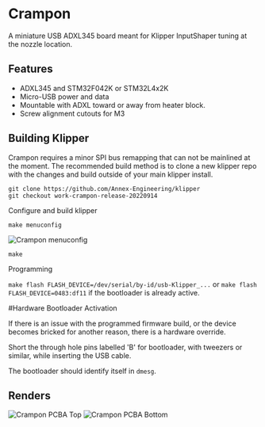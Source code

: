# Crampon

A miniature USB ADXL345 board meant for Klipper InputShaper tuning at the nozzle location.

## Features

- ADXL345 and STM32F042K or STM32L4x2K
- Micro-USB power and data
- Mountable with ADXL toward or away from heater block.
- Screw alignment cutouts for M3

## Building Klipper

Crampon requires a minor SPI bus remapping that can not be mainlined at the moment. The recommended build method is to clone a new klipper repo with the changes and build outside of your main klipper install.

```
git clone https://github.com/Annex-Engineering/klipper
git checkout work-crampon-release-20220914
```

Configure and build klipper

```make menuconfig```

 ![Crampon menuconfig](Images/CramponMenuconfig.png?raw=true)

```make```

Programming

```make flash FLASH_DEVICE=/dev/serial/by-id/usb-Klipper_...```
or
```make flash FLASH_DEVICE=0483:df11```
if the bootloader is already active.

#Hardware Bootloader Activation

If there is an issue with the programmed firmware build, or the device becomes bricked for another reason, there is a hardware override.

Short the through hole pins labelled 'B' for bootloader, with tweezers or similar, while inserting the USB cable.

The bootloader should identify itself in `dmesg`.

## Renders

 ![Crampon PCBA Top](Images/Crampon.png?raw=true)
 ![Crampon PCBA Bottom](Images/Crampon-Back.png?raw=true)
